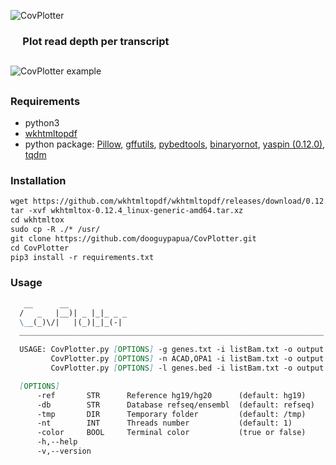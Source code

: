 ![CovPlotter](http://163.172.45.124/uploads/logo.png?)


### &nbsp;&nbsp;&nbsp;&nbsp;&nbsp;Plot read depth per transcript


##

![CovPlotter example](http://163.172.45.124/uploads/CovPlotter_example.png)

##


### Requirements
- python3<br/>
- [wkhtmltopdf](https://github.com/wkhtmltopdf/wkhtmltopdf)<br/>
- python package: [Pillow](https://github.com/python-pillow/Pillow), [gffutils](https://github.com/daler/gffutils), [pybedtools](https://github.com/daler/pybedtools), [binaryornot](https://github.com/audreyr/binaryornot), [yaspin (0.12.0)](https://github.com/pavdmyt/yaspin), [tqdm](https://github.com/tqdm/tqdm)


### Installation
```markdown
wget https://github.com/wkhtmltopdf/wkhtmltopdf/releases/download/0.12.4/wkhtmltox-0.12.4_linux-generic-amd64.tar.xz
tar -xvf wkhtmltox-0.12.4_linux-generic-amd64.tar.xz
cd wkhtmltox
sudo cp -R ./* /usr/
git clone https://github.com/dooguypapua/CovPlotter.git
cd CovPlotter
pip3 install -r requirements.txt
```

### Usage
```markdown
   __      __              
  /   _   |__)| _ |_|_ _ _ 
  \__(_)\/|   |(_)|_|_(-|  
  ____________________________________________________________________

  USAGE: CovPlotter.py [OPTIONS] -g genes.txt -i listBam.txt -o output
         CovPlotter.py [OPTIONS] -n ACAD,OPA1 -i listBam.txt -o output
         CovPlotter.py [OPTIONS] -l genes.bed -i listBam.txt -o output

  [OPTIONS]
      -ref       STR      Reference hg19/hg20      (default: hg19)
      -db        STR      Database refseq/ensembl  (default: refseq)
      -tmp       DIR      Temporary folder         (default: /tmp)
      -nt        INT      Threads number           (default: 1)
      -color     BOOL     Terminal color           (true or false)
      -h,--help
      -v,--version
```